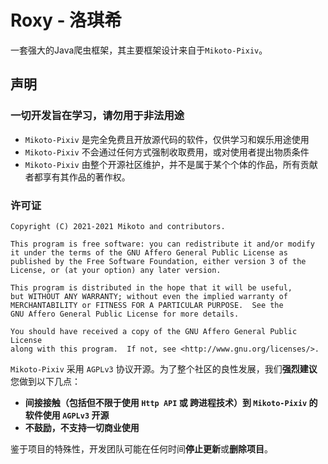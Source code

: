 # Roxy - 洛琪希

一套强大的Java爬虫框架，其主要框架设计来自于`Mikoto-Pixiv`。

## 声明

### 一切开发旨在学习，请勿用于非法用途

- `Mikoto-Pixiv` 是完全免费且开放源代码的软件，仅供学习和娱乐用途使用
- `Mikoto-Pixiv` 不会通过任何方式强制收取费用，或对使用者提出物质条件
- `Mikoto-Pixiv` 由整个开源社区维护，并不是属于某个个体的作品，所有贡献者都享有其作品的著作权。

### 许可证

    Copyright (C) 2021-2021 Mikoto and contributors.

    This program is free software: you can redistribute it and/or modify
    it under the terms of the GNU Affero General Public License as
    published by the Free Software Foundation, either version 3 of the
    License, or (at your option) any later version.

    This program is distributed in the hope that it will be useful,
    but WITHOUT ANY WARRANTY; without even the implied warranty of
    MERCHANTABILITY or FITNESS FOR A PARTICULAR PURPOSE.  See the
    GNU Affero General Public License for more details.

    You should have received a copy of the GNU Affero General Public License
    along with this program.  If not, see <http://www.gnu.org/licenses/>.

`Mikoto-Pixiv` 采用 `AGPLv3` 协议开源。为了整个社区的良性发展，我们**强烈建议**您做到以下几点：

- **间接接触（包括但不限于使用 `Http API` 或 跨进程技术）到 `Mikoto-Pixiv` 的软件使用 `AGPLv3` 开源**
- **不鼓励，不支持一切商业使用**

鉴于项目的特殊性，开发团队可能在任何时间**停止更新**或**删除项目**。
